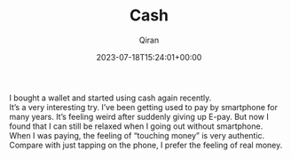 ﻿---
title: Cash
author: Qiran
type: post
date: 2023-07-18T15:24:01+00:00
aliases: ["/cash/"]
autoshare_autoshare_for_twitter:
  - 1
autoshare_tweet-allow-image:
  - yes
autoshare_tweet_accounts:
  - 'a:1:{i:0;s:18:"731881692575739904";}'
autoshare_status:
  - 'a:1:{i:0;a:4:{s:6:"status";s:9:"published";s:10:"twitter_id";i:1681323952415870976;s:6:"handle";s:9:"qiran_liu";s:10:"created_at";s:25:"2023-07-18T15:24:02+00:00";}}'
categories:
  - Life

---
I bought a wallet and started using cash again recently.  
It&#8217;s a very interesting try. I&#8217;ve been getting used to pay by smartphone for many years. It&#8217;s feeling weird after suddenly giving up E-pay. But now I found that I can still be relaxed when I going out without smartphone.  
When I was paying, the feeling of &#8220;touching money&#8221; is very authentic. Compare with just tapping on the phone, I prefer the feeling of real money.

